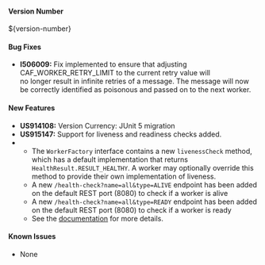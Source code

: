 #### Version Number
${version-number}

#### Bug Fixes
- **I506009:** Fix implemented to ensure that adjusting CAF_WORKER_RETRY_LIMIT to the current retry value will  
               no longer result in infinite retries of a message. The message will now be correctly identified as
               poisonous and passed on to the next worker.
#### New Features
- **US914108:** Version Currency: JUnit 5 migration
- **US915147:** Support for liveness and readiness checks added.
-   - The `WorkerFactory` interface contains a new `livenessCheck` method, which has a default implementation that returns 
      `HealthResult.RESULT_HEALTHY`. A worker may optionally override this method to provide their own implementation of liveness.
    - A new `/health-check?name=all&type=ALIVE` endpoint has been added on the default REST port (8080) to check if a worker is alive
    - A new `/health-check?name=all&type=READY` endpoint has been added on the default REST port (8080) to check if a worker is ready
    - See the [documentation](https://github.com/WorkerFramework/worker-framework/tree/develop/worker-core#health-checks-within-the-worker-framework)
      for more details.

#### Known Issues
- None